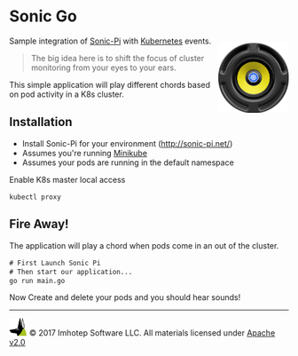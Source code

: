 # Sonic Go

<div align="right" style="float:right;margin-top:10px">
 <img src="assets/sonic_k8s.png" width="128px" height="auto"/>
</div>

Sample integration of [Sonic-Pi](http://sonic-pi.net/) with [Kubernetes](http://kubernetes.io) events.

> The big idea here is to shift the focus of cluster monitoring from your eyes to
your ears.


This simple application will play different chords based on pod activity in a K8s cluster.

## Installation

* Install Sonic-Pi for your environment (http://sonic-pi.net/)
* Assumes you're running [Minikube](https://kubernetes.io/docs/tasks/tools/install-minikube/)
* Assumes your pods are running in the default namespace

Enable K8s master local access

```shell
kubectl proxy
```

## Fire Away!

The application will play a chord when pods come in an out of the cluster.

```shell
# First Launch Sonic Pi
# Then start our application...
go run main.go
```

Now Create and delete your pods and you should hear sounds!

---
<img src="assets/imhoteplogo.png" width="32" height="auto"/> © 2017 Imhotep Software LLC.
All materials licensed under [Apache v2.0](http://www.apache.org/licenses/LICENSE-2.0)
